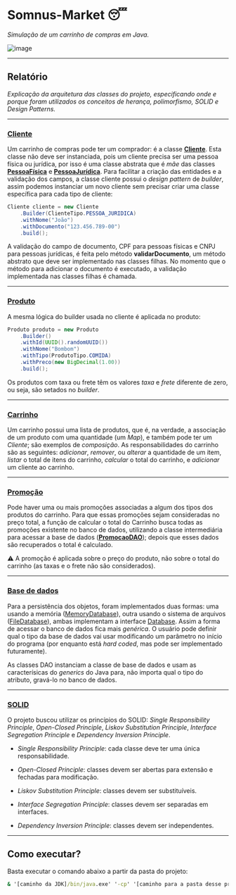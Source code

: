 # **Somnus-Market 😴**

*Simulação de um carrinho de compras em Java.*

![image](https://user-images.githubusercontent.com/40358789/183122257-6f01d6cc-ea49-4e35-a151-41dba100f15a.png)

___

## **Relatório**

*Explicação da arquitetura das classes do projeto, especificando onde e porque foram utilizados os conceitos de herança, polimorfismo, SOLID e Design Patterns.*

___

### [**Cliente**](/src/br/com/letscode/model/cliente/Cliente.java)

Um carrinho de compras pode ter um comprador: é a classe [**Cliente**](/src/br/com/letscode/model/cliente/Cliente.java). Esta classe não deve ser instanciada, pois um cliente precisa ser uma pessoa física ou jurídica, por isso é uma classe abstrata que é *mãe* das classes [**PessoaFísica**](/src/br/com/letscode/model/cliente/PessoaFisica.java) e [**PessoaJurídica**](/src/br/com/letscode/model/cliente/PessoaJuridica.java). Para facilitar a criação das entidades e a validação dos campos, a classe cliente possui o *design pattern* de *builder*, assim podemos instanciar um novo cliente sem precisar criar uma classe específica para cada tipo de cliente:

```java
Cliente cliente = new Cliente
    .Builder(ClienteTipo.PESSOA_JURIDICA)
    .withNome("João")
    .withDocumento("123.456.789-00")
    .build();
```

A validação do campo de documento, CPF para pessoas físicas e CNPJ para pessoas jurídicas, é feita pelo método **validarDocumento**, um método abstrato que deve ser implementado nas classes filhas. No momento que o método para adicionar o documento é executado, a validação implementada nas classes filhas é chamada.
___

### [**Produto**](/src/br/com/letscode/model/produto/Produto.java)

A mesma lógica do builder usada no cliente é aplicada no produto:

```java
Produto produto = new Produto
    .Builder()
    .withId(UUID().randomUUID())
    .withNome("Bombom")
    .withTipo(ProdutoTipo.COMIDA)
    .withPreco(new BigDecimal(1.00))
    .build();
```

Os produtos com taxa ou frete têm os valores *taxa* e *frete* diferente de zero, ou seja, são setados no *builder*.
___

### [**Carrinho**](/src/br/com/letscode/model/produto/Carrinho.java)

Um carrinho possui uma lista de produtos, que é, na verdade, a associação de um produto com uma quantidade (um *Map*), e também pode ter um *Cliente*; são exemplos de *composição*. As responsabilidades do carrinho são as seguintes: *adicionar*, *remover*, ou *alterar* a quantidade de um item, *listar* o total de itens do carrinho, *calcular* o total do carrinho, e *adicionar* um cliente ao carrinho.

___

### [**Promoção**](/src/br/com/letscode/model/produto/Promocao.java)

Pode haver uma ou mais promoções associadas a algum dos tipos dos produtos do carrinho. Para que essas promoções sejam consideradas no preço total, a função de calcular o total do Carrinho busca todas as promoções existente no banco de dados, utilizando a classe intermediária para acessar a base de dados ([**PromocaoDAO**](/src/br/com/letscode/dao/PromocaoDAO.java)); depois que esses dados são recuperados o total é calculado.

 ⚠ A promoção é aplicada sobre o preço do produto, não sobre o total do carrinho (as taxas e o frete não são considerados).

___

### [**Base de dados**](/src/br/com/letscode/database/Database.java)

Para a persistência dos objetos, foram implementados duas formas: uma usando a memória ([MemoryDatabase](/src/br/com/letscode/database/MemoryDatabase.java)), outra usando o sistema de arquivos ([FileDatabase](/src/br/com/letscode/database/FileDatabase.java)), ambas implementam a interface [Database](/src/br/com/letscode/database/Database.java). Assim a forma de acessar o banco de dados fica mais *genérica*. O usuário pode definir qual o tipo da base de dados vai usar modificando um parâmetro no início do programa (por enquanto está *hard coded*, mas pode ser implementado futuramente).

As classes DAO instanciam a classe de base de dados e usam as caracterísicas do *generics* do Java para, não importa qual o tipo do atributo, gravá-lo no banco de dados.

___

### [**SOLID**](https://www.baeldung.com/solid-principles)

O projeto buscou utilizar os princípios do SOLID: *Single Responsibility Principle*, *Open-Closed Principle*, *Liskov Substitution Principle*, *Interface Segregation Principle* e *Dependency Inversion Principle*.

* *Single Responsibility Principle*: cada classe deve ter uma única responsabilidade.

* *Open-Closed Principle*: classes devem ser abertas para extensão e fechadas para modificação.

* *Liskov Substitution Principle*: classes devem ser substituíveis.

* *Interface Segregation Principle*: classes devem ser separadas em interfaces.

* *Dependency Inversion Principle*: classes devem ser independentes.

___

## **Como executar?**

Basta executar o comando abaixo a partir da pasta do projeto:

```cmd
& '[caminho da JDK]/bin/java.exe' '-cp' '[caminho para a pasta desse projeto]\bin' 'br.com.letscode.Aplicacao'
```

